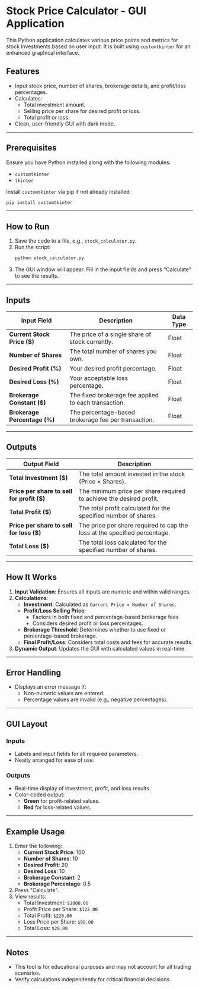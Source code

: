 # Stock Price Calculator - GUI Application

This Python application calculates various price points and metrics for stock investments based on user input. It is built using `customtkinter` for an enhanced graphical interface.

## Features

- Input stock price, number of shares, brokerage details, and profit/loss percentages.
- Calculates:
  - Total investment amount.
  - Selling price per share for desired profit or loss.
  - Total profit or loss.
- Clean, user-friendly GUI with dark mode.

---

## Prerequisites

Ensure you have Python installed along with the following modules:
- `customtkinter`
- `tkinter`

Install `customtkinter` via pip if not already installed:
```bash
pip install customtkinter
```

---

## How to Run

1. Save the code to a file, e.g., `stock_calculator.py`.
2. Run the script:
   ```bash
   python stock_calculator.py
   ```
3. The GUI window will appear. Fill in the input fields and press "Calculate" to see the results.

---

## Inputs

| Input Field                 | Description                                               | Data Type |
|-----------------------------|-----------------------------------------------------------|-----------|
| **Current Stock Price ($)** | The price of a single share of stock currently.           | Float     |
| **Number of Shares**        | The total number of shares you own.                      | Float     |
| **Desired Profit (%)**      | Your desired profit percentage.                          | Float     |
| **Desired Loss (%)**        | Your acceptable loss percentage.                         | Float     |
| **Brokerage Constant ($)**  | The fixed brokerage fee applied to each transaction.     | Float     |
| **Brokerage Percentage (%)**| The percentage-based brokerage fee per transaction.      | Float     |

---

## Outputs

| Output Field                             | Description                                                                 |
|------------------------------------------|-----------------------------------------------------------------------------|
| **Total Investment ($)**                 | The total amount invested in the stock (Price × Shares).                   |
| **Price per share to sell for profit ($)**| The minimum price per share required to achieve the desired profit.         |
| **Total Profit ($)**                     | The total profit calculated for the specified number of shares.            |
| **Price per share to sell for loss ($)** | The price per share required to cap the loss at the specified percentage.  |
| **Total Loss ($)**                       | The total loss calculated for the specified number of shares.              |

---

## How It Works

1. **Input Validation**: Ensures all inputs are numeric and within valid ranges.
2. **Calculations**:
   - **Investment**: Calculated as `Current Price × Number of Shares`.
   - **Profit/Loss Selling Price**:
     - Factors in both fixed and percentage-based brokerage fees.
     - Considers desired profit or loss percentages.
   - **Brokerage Threshold**: Determines whether to use fixed or percentage-based brokerage.
   - **Final Profit/Loss**: Considers total costs and fees for accurate results.
3. **Dynamic Output**: Updates the GUI with calculated values in real-time.

---

## Error Handling

- Displays an error message if:
  - Non-numeric values are entered.
  - Percentage values are invalid (e.g., negative percentages).

---

## GUI Layout

### Inputs
- Labels and input fields for all required parameters.
- Neatly arranged for ease of use.

### Outputs
- Real-time display of investment, profit, and loss results.
- Color-coded output:
  - **Green** for profit-related values.
  - **Red** for loss-related values.

---

## Example Usage

1. Enter the following:
   - **Current Stock Price**: 100
   - **Number of Shares**: 10
   - **Desired Profit**: 20
   - **Desired Loss**: 10
   - **Brokerage Constant**: 2
   - **Brokerage Percentage**: 0.5
2. Press "Calculate".
3. View results:
   - Total Investment: `$1000.00`
   - Profit Price per Share: `$122.00`
   - Total Profit: `$220.00`
   - Loss Price per Share: `$98.00`
   - Total Loss: `$20.00`

---

## Notes

- This tool is for educational purposes and may not account for all trading scenarios.
- Verify calculations independently for critical financial decisions.
